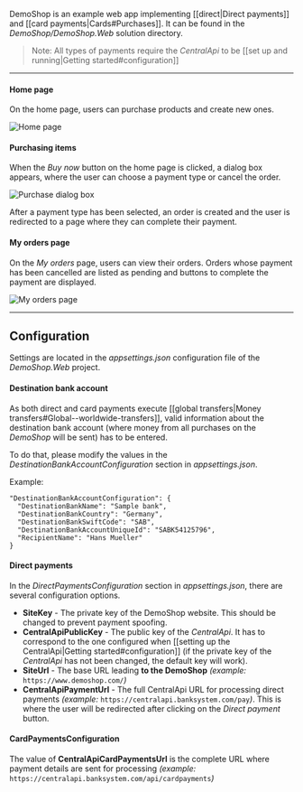DemoShop is an example web app implementing [[direct|Direct payments]] and [[card payments|Cards#Purchases]]. It can be found in the _DemoShop/DemoShop.Web_ solution directory.

> Note: All types of payments require the _CentralApi_ to be [[set up and running|Getting started#configuration]]
****

#### Home page
On the home page, users can purchase products and create new ones.

![Home page](https://i.imgur.com/HSmq7uG.png)

#### Purchasing items
When the _Buy now_ button on the home page is clicked, a dialog box appears, where the user can choose a payment type or cancel the order.

![Purchase dialog box](https://i.imgur.com/9aMYeHN.png)

After a payment type has been selected, an order is created and the user is redirected to a page where they can complete their payment.

#### My orders page
On the _My orders_ page, users can view their orders. Orders whose payment has been cancelled are listed as pending and buttons to complete the payment are displayed.

![My orders page](https://i.imgur.com/6gBbOcZ.png)

***

## Configuration
Settings are located in the _appsettings.json_ configuration file of the _DemoShop.Web_ project.

#### Destination bank account
As both direct and card payments execute [[global transfers|Money transfers#Global--worldwide-transfers]], valid information about the destination bank account (where money from all purchases on the _DemoShop_ will be sent) has to be entered.

To do that, please modify the values in the _DestinationBankAccountConfiguration_ section in _appsettings.json_.

Example:
```
"DestinationBankAccountConfiguration": {
  "DestinationBankName": "Sample bank",
  "DestinationBankCountry": "Germany",
  "DestinationBankSwiftCode": "SAB",
  "DestinationBankAccountUniqueId": "SABK54125796",
  "RecipientName": "Hans Mueller"
}
```

#### Direct payments
In the _DirectPaymentsConfiguration_ section in _appsettings.json_, there are several configuration options.

* **SiteKey** - The private key of the DemoShop website. This should be changed to prevent payment spoofing.
* **CentralApiPublicKey** - The public key of the _CentralApi_. It has to correspond to the one configured when [[setting up the CentralApi|Getting started#configuration]] (if the private key of the _CentralApi_ has not been changed, the default key will work).
* **SiteUrl** - The base URL leading **to the DemoShop** _(example:_ `https://www.demoshop.com/`_)_
* **CentralApiPaymentUrl** - The full CentralApi URL for processing direct payments  _(example:_ `https://centralapi.banksystem.com/pay`_)_. This is where the user will be redirected after clicking on the _Direct payment_ button.

#### CardPaymentsConfiguration
The value of **CentralApiCardPaymentsUrl** is the complete URL where payment details are sent for processing  _(example:_ `https://centralapi.banksystem.com/api/cardpayments`_)_